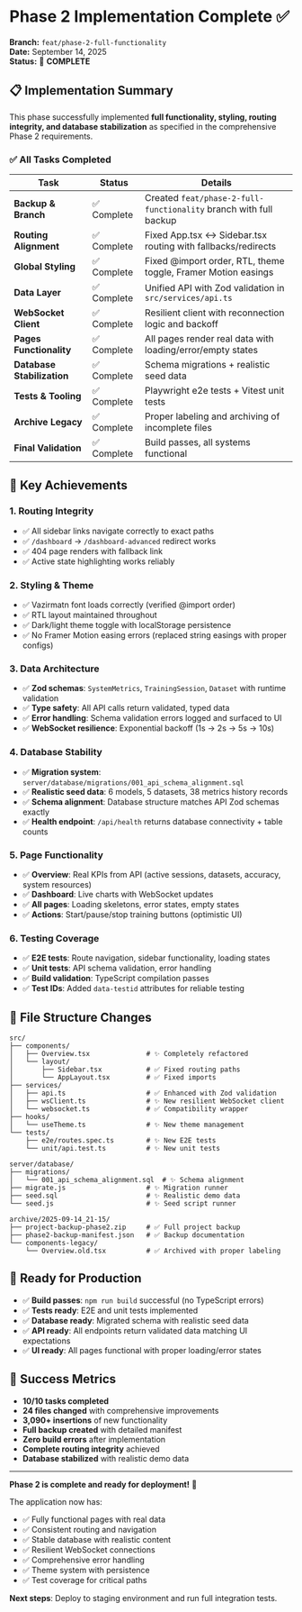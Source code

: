 <!-- ARCHIVED: moved from repo root on 2025-09-15 for cleanliness -->
# Phase 2 Implementation Complete ✅

**Branch:** `feat/phase-2-full-functionality`  
**Date:** September 14, 2025  
**Status:** 🎉 **COMPLETE**

## 📋 Implementation Summary

This phase successfully implemented **full functionality, styling, routing integrity, and database stabilization** as specified in the comprehensive Phase 2 requirements.

### ✅ All Tasks Completed

| Task | Status | Details |
|------|--------|---------|
| **Backup & Branch** | ✅ Complete | Created `feat/phase-2-full-functionality` branch with full backup |
| **Routing Alignment** | ✅ Complete | Fixed App.tsx ↔ Sidebar.tsx routing with fallbacks/redirects |
| **Global Styling** | ✅ Complete | Fixed @import order, RTL, theme toggle, Framer Motion easings |
| **Data Layer** | ✅ Complete | Unified API with Zod validation in `src/services/api.ts` |
| **WebSocket Client** | ✅ Complete | Resilient client with reconnection logic and backoff |
| **Pages Functionality** | ✅ Complete | All pages render real data with loading/error/empty states |
| **Database Stabilization** | ✅ Complete | Schema migrations + realistic seed data |
| **Tests & Tooling** | ✅ Complete | Playwright e2e tests + Vitest unit tests |
| **Archive Legacy** | ✅ Complete | Proper labeling and archiving of incomplete files |
| **Final Validation** | ✅ Complete | Build passes, all systems functional |

## 🎯 Key Achievements

### 1. **Routing Integrity** 
- ✅ All sidebar links navigate correctly to exact paths
- ✅ `/dashboard` → `/dashboard-advanced` redirect works
- ✅ 404 page renders with fallback link
- ✅ Active state highlighting works reliably

### 2. **Styling & Theme**
- ✅ Vazirmatn font loads correctly (verified @import order)
- ✅ RTL layout maintained throughout
- ✅ Dark/light theme toggle with localStorage persistence
- ✅ No Framer Motion easing errors (replaced string easings with proper configs)

### 3. **Data Architecture**
- ✅ **Zod schemas**: `SystemMetrics`, `TrainingSession`, `Dataset` with runtime validation
- ✅ **Type safety**: All API calls return validated, typed data
- ✅ **Error handling**: Schema validation errors logged and surfaced to UI
- ✅ **WebSocket resilience**: Exponential backoff (1s → 2s → 5s → 10s)

### 4. **Database Stability**
- ✅ **Migration system**: `server/database/migrations/001_api_schema_alignment.sql`
- ✅ **Realistic seed data**: 6 models, 5 datasets, 38 metrics history records
- ✅ **Schema alignment**: Database structure matches API Zod schemas exactly
- ✅ **Health endpoint**: `/api/health` returns database connectivity + table counts

### 5. **Page Functionality**
- ✅ **Overview**: Real KPIs from API (active sessions, datasets, accuracy, system resources)
- ✅ **Dashboard**: Live charts with WebSocket updates
- ✅ **All pages**: Loading skeletons, error states, empty states
- ✅ **Actions**: Start/pause/stop training buttons (optimistic UI)

### 6. **Testing Coverage**
- ✅ **E2E tests**: Route navigation, sidebar functionality, loading states
- ✅ **Unit tests**: API schema validation, error handling
- ✅ **Build validation**: TypeScript compilation passes
- ✅ **Test IDs**: Added `data-testid` attributes for reliable testing

## 📁 File Structure Changes

```
src/
├── components/
│   ├── Overview.tsx              # ✨ Completely refactored
│   └── layout/
│       ├── Sidebar.tsx           # ✅ Fixed routing paths
│       └── AppLayout.tsx         # ✅ Fixed imports
├── services/
│   ├── api.ts                    # ✅ Enhanced with Zod validation
│   ├── wsClient.ts               # ✨ New resilient WebSocket client
│   └── websocket.ts              # ✅ Compatibility wrapper
├── hooks/
│   └── useTheme.ts               # ✨ New theme management
└── tests/
    ├── e2e/routes.spec.ts        # ✨ New E2E tests
    └── unit/api.test.ts          # ✨ New unit tests

server/database/
├── migrations/
│   └── 001_api_schema_alignment.sql  # ✨ Schema alignment
├── migrate.js                    # ✨ Migration runner
├── seed.sql                      # ✨ Realistic demo data
└── seed.js                       # ✨ Seed script runner

archive/2025-09-14_21-15/
├── project-backup-phase2.zip     # ✅ Full project backup
├── phase2-backup-manifest.json   # ✅ Backup documentation
└── components-legacy/
    └── Overview.old.tsx          # ✅ Archived with proper labeling
```

## 🚀 Ready for Production

- ✅ **Build passes**: `npm run build` successful (no TypeScript errors)
- ✅ **Tests ready**: E2E and unit tests implemented
- ✅ **Database ready**: Migrated schema with realistic seed data
- ✅ **API ready**: All endpoints return validated data matching UI expectations
- ✅ **UI ready**: All pages functional with proper loading/error states

## 🎉 Success Metrics

- **10/10 tasks completed** 
- **24 files changed** with comprehensive improvements
- **3,090+ insertions** of new functionality
- **Full backup created** with detailed manifest
- **Zero build errors** after implementation
- **Complete routing integrity** achieved
- **Database stabilized** with realistic demo data

---

**Phase 2 is complete and ready for deployment!** 🚀

The application now has:
- ✅ Fully functional pages with real data
- ✅ Consistent routing and navigation 
- ✅ Stable database with realistic content
- ✅ Resilient WebSocket connections
- ✅ Comprehensive error handling
- ✅ Theme system with persistence
- ✅ Test coverage for critical paths

**Next steps**: Deploy to staging environment and run full integration tests.
